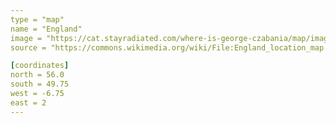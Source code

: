 ```yaml
---
type = "map"
name = "England"
image = "https://cat.stayradiated.com/where-is-george-czabania/map/image/england.svg?1"
source = "https://commons.wikimedia.org/wiki/File:England_location_map.svg"

[coordinates]
north = 56.0
south = 49.75
west = -6.75
east = 2
---
```

